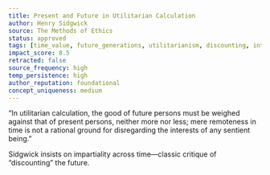 ```yaml
---
title: Present and Future in Utilitarian Calculation  
author: Henry Sidgwick  
source: The Methods of Ethics  
status: approved  
tags: [time_value, future_generations, utilitarianism, discounting, intertemporal, decision_theory]  
impact_score: 8.5  
retracted: false  
source_frequency: high  
temp_persistence: high  
author_reputation: foundational  
concept_uniqueness: medium  
---
```


“In utilitarian calculation, the good of future persons must be weighed against that of present persons, neither more nor less; mere remoteness in time is not a rational ground for disregarding the interests of any sentient being.”

Sidgwick insists on impartiality across time—classic critique of “discounting” the future.